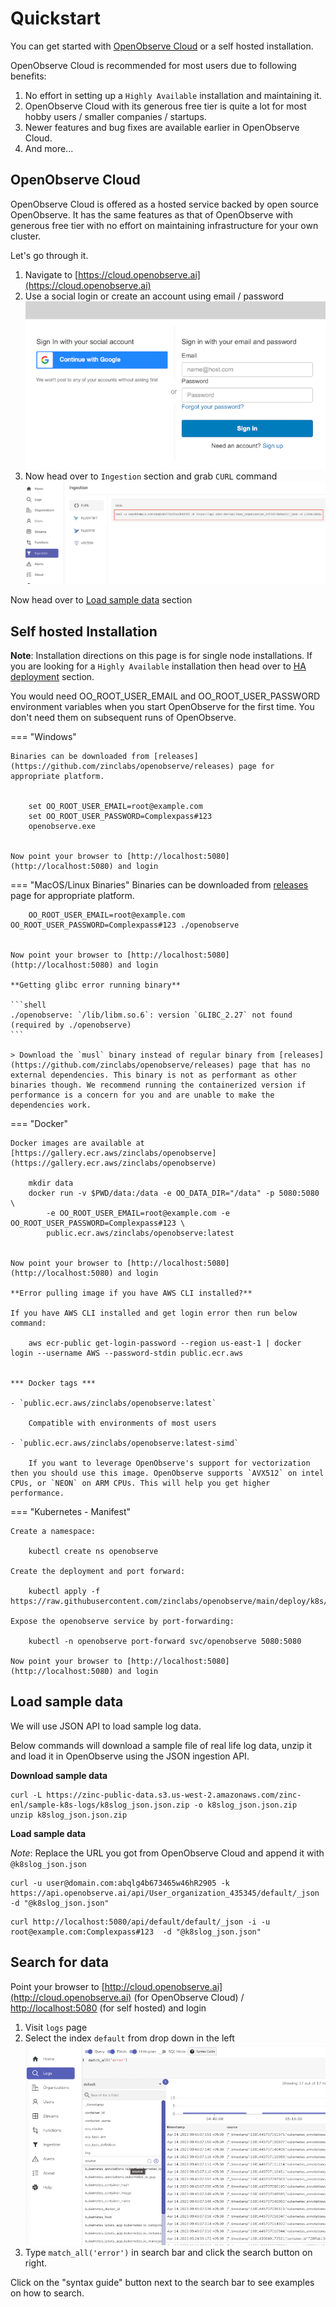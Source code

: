 # Quickstart

You can get started with [OpenObserve Cloud](https://cloud.openobserve.ai) or a self hosted installation. 

OpenObserve Cloud is recommended for most users due to following benefits:

1. No effort in setting up a `Highly Available` installation and maintaining it.
1. OpenObserve Cloud with its generous free tier is quite a lot for most hobby users / smaller companies / startups.
1. Newer features and bug fixes are available earlier in OpenObserve Cloud. 
1. And more...

## OpenObserve Cloud

OpenObserve Cloud is offered as a hosted service backed by open source OpenObserve. It has the same features as that of OpenObserve with generous free tier with no effort on maintaining infrastructure for your own cluster.

Let's go through it.

1. Navigate to [https://cloud.openobserve.ai](https://cloud.openobserve.ai)
2. Use a social login or create an account using email / password
![Sign in page](./images/quickstart/signin.png)
3. Now head over to `Ingestion` section and grab `CURL` command
![Ingestion](./images/quickstart/ingestion_credentials.png)

Now head over to [Load sample data](#load-sample-data) section


## Self hosted Installation

**Note**: Installation directions on this page is for single node installations. If you are looking for a `Highly Available` installation then head over to [HA deployment](/ha_deployment) section.

You would need OO_ROOT_USER_EMAIL and OO_ROOT_USER_PASSWORD environment variables when you start OpenObserve for the first time. You don't need them on subsequent runs of OpenObserve.

=== "Windows"

    Binaries can be downloaded from [releases](https://github.com/zinclabs/openobserve/releases) page for appropriate platform.


        set OO_ROOT_USER_EMAIL=root@example.com
        set OO_ROOT_USER_PASSWORD=Complexpass#123
        openobserve.exe


    Now point your browser to [http://localhost:5080](http://localhost:5080) and login

=== "MacOS/Linux Binaries"
    Binaries can be downloaded from [releases](https://github.com/zinclabs/openobserve/releases) page for appropriate platform.

        OO_ROOT_USER_EMAIL=root@example.com OO_ROOT_USER_PASSWORD=Complexpass#123 ./openobserve


    Now point your browser to [http://localhost:5080](http://localhost:5080) and login

    **Getting glibc error running binary**

    ```shell
    ./openobserve: `/lib/libm.so.6`: version `GLIBC_2.27` not found (required by ./openobserve)
    ```

    > Download the `musl` binary instead of regular binary from [releases](https://github.com/zinclabs/openobserve/releases) page that has no external dependencies. This binary is not as performant as other binaries though. We recommend running the containerized version if performance is a concern for you and are unable to make the dependencies work.

=== "Docker"

    Docker images are available at [https://gallery.ecr.aws/zinclabs/openobserve](https://gallery.ecr.aws/zinclabs/openobserve)

        mkdir data
        docker run -v $PWD/data:/data -e OO_DATA_DIR="/data" -p 5080:5080 \
            -e OO_ROOT_USER_EMAIL=root@example.com -e OO_ROOT_USER_PASSWORD=Complexpass#123 \
            public.ecr.aws/zinclabs/openobserve:latest


    Now point your browser to [http://localhost:5080](http://localhost:5080) and login

    **Error pulling image if you have AWS CLI installed?**

    If you have AWS CLI installed and get login error then run below command:

        aws ecr-public get-login-password --region us-east-1 | docker login --username AWS --password-stdin public.ecr.aws

    
    *** Docker tags ***

    - `public.ecr.aws/zinclabs/openobserve:latest`

        Compatible with environments of most users

    - `public.ecr.aws/zinclabs/openobserve:latest-simd`

        If you want to leverage OpenObserve's support for vectorization then you should use this image. OpenObserve supports `AVX512` on intel CPUs, or `NEON` on ARM CPUs. This will help you get higher performance.

=== "Kubernetes - Manifest"

    Create a namespace:

        kubectl create ns openobserve

    Create the deployment and port forward:

        kubectl apply -f https://raw.githubusercontent.com/zinclabs/openobserve/main/deploy/k8s/statefulset.yaml

    Expose the openobserve service by port-forwarding:

        kubectl -n openobserve port-forward svc/openobserve 5080:5080

    Now point your browser to [http://localhost:5080](http://localhost:5080) and login

## Load sample data

We will use JSON API to load sample log data.

Below commands will download a sample file of real life log data, unzip it and load it in OpenObserve using the JSON ingestion API.

**Download sample data**

```shell
curl -L https://zinc-public-data.s3.us-west-2.amazonaws.com/zinc-enl/sample-k8s-logs/k8slog_json.json.zip -o k8slog_json.json.zip
unzip k8slog_json.json.zip
```

**Load sample data**

*Note*: Replace the URL you got from OpenObserve Cloud and append it with `@k8slog_json.json`

```shell title="For OpenObserve Cloud"
curl -u user@domain.com:abqlg4b673465w46hR2905 -k https://api.openobserve.ai/api/User_organization_435345/default/_json -d "@k8slog_json.json"
```

```shell title="For self hosted installation"
curl http://localhost:5080/api/default/default/_json -i -u root@example.com:Complexpass#123  -d "@k8slog_json.json"
```


## Search for data

Point your browser to [http://cloud.openobserve.ai](http://cloud.openobserve.ai) (for OpenObserve Cloud) / [http://localhost:5080](http://localhost:5080) (for self hosted) and login

1. Visit `logs` page
1. Select the index `default` from drop down in the left
![Logs page](./images/quickstart/logs_page.png)
1. Type `match_all('error')` in search bar and click the search button on right.

Click on the "syntax guide" button next to the search bar to see examples on how to search.

